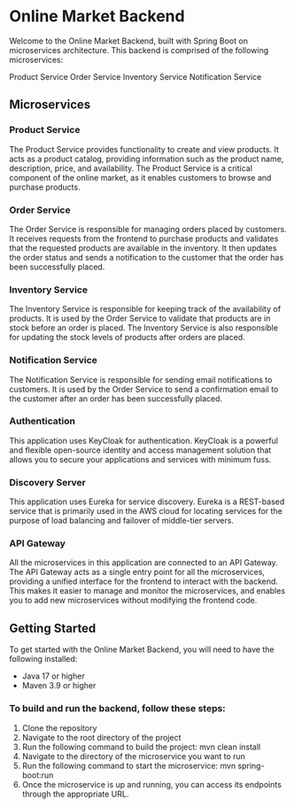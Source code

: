# Online Market Backend

Welcome to the Online Market Backend, built with Spring Boot on microservices architecture. This backend is comprised of the following microservices:

Product Service
Order Service
Inventory Service
Notification Service

## Microservices

### Product Service

The Product Service provides functionality to create and view products. It acts as a product catalog, providing information such as the product name, description, price, and availability. The Product Service is a critical component of the online market, as it enables customers to browse and purchase products.

### Order Service

The Order Service is responsible for managing orders placed by customers. It receives requests from the frontend to purchase products and validates that the requested products are available in the inventory. It then updates the order status and sends a notification to the customer that the order has been successfully placed.

### Inventory Service

The Inventory Service is responsible for keeping track of the availability of products. It is used by the Order Service to validate that products are in stock before an order is placed. The Inventory Service is also responsible for updating the stock levels of products after orders are placed.

### Notification Service

The Notification Service is responsible for sending email notifications to customers. It is used by the Order Service to send a confirmation email to the customer after an order has been successfully placed.

### Authentication

This application uses KeyCloak for authentication. KeyCloak is a powerful and flexible open-source identity and access management solution that allows you to secure your applications and services with minimum fuss. 

### Discovery Server

This application uses Eureka for service discovery. Eureka is a REST-based service that is primarily used in the AWS cloud for locating services for the purpose of load balancing and failover of middle-tier servers.

### API Gateway

All the microservices in this application are connected to an API Gateway. The API Gateway acts as a single entry point for all the microservices, providing a unified interface for the frontend to interact with the backend. This makes it easier to manage and monitor the microservices, and enables you to add new microservices without modifying the frontend code.

## Getting Started
To get started with the Online Market Backend, you will need to have the following installed:

- Java 17 or higher
- Maven 3.9 or higher

### To build and run the backend, follow these steps:

1. Clone the repository
2. Navigate to the root directory of the project
3. Run the following command to build the project: mvn clean install
4. Navigate to the directory of the microservice you want to run
5. Run the following command to start the microservice: mvn spring-boot:run
6. Once the microservice is up and running, you can access its endpoints through the appropriate URL.

